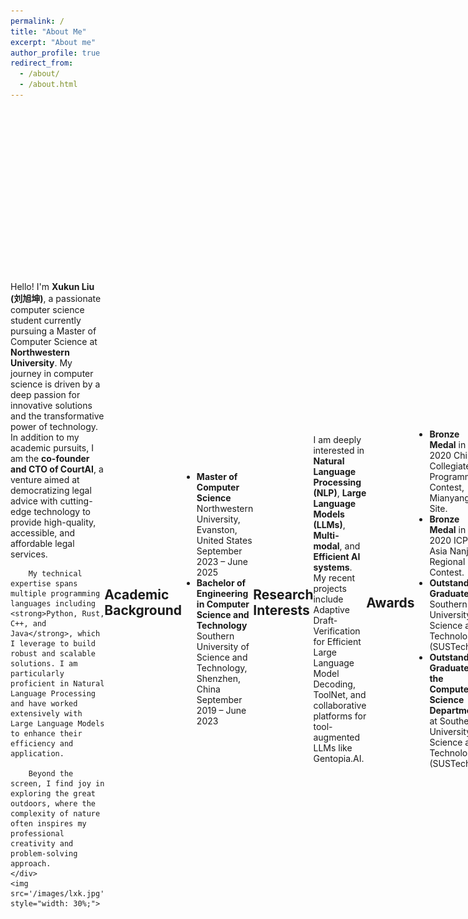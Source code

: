 ```yaml
---
permalink: /
title: "About Me"
excerpt: "About me"
author_profile: true
redirect_from: 
  - /about/
  - /about.html
---
```


<div style="display: flex; align-items: center; justify-content: space-between;">
    <div style="width: 70%;">
        Hello! I'm <strong>Xukun Liu (刘旭坤)</strong>, a passionate computer science student currently pursuing a Master of Computer Science at <strong>Northwestern University</strong>. My journey in computer science is driven by a deep passion for innovative solutions and the transformative power of technology. In addition to my academic pursuits, I am the <strong>co-founder and CTO of CourtAI</strong>, a venture aimed at democratizing legal advice with cutting-edge technology to provide high-quality, accessible, and affordable legal services. 

        My technical expertise spans multiple programming languages including <strong>Python, Rust, C++, and Java</strong>, which I leverage to build robust and scalable solutions. I am particularly proficient in Natural Language Processing and have worked extensively with Large Language Models to enhance their efficiency and application. 

        Beyond the screen, I find joy in exploring the great outdoors, where the complexity of nature often inspires my professional creativity and problem-solving approach.
    </div>
    <img src='/images/lxk.jpg' style="width: 30%;">
</div>



## Academic Background
- **Master of Computer Science**  
  Northwestern University, Evanston, United States  
  September 2023 – June 2025
- **Bachelor of Engineering in Computer Science and Technology**  
  Southern University of Science and Technology, Shenzhen, China  
  September 2019 – June 2023

## Research Interests
I am deeply interested in **Natural Language Processing (NLP)**, **Large Language Models (LLMs)**, **Multi-modal**, and **Efficient AI systems**. My recent projects include Adaptive Draft-Verification for Efficient Large Language Model Decoding, ToolNet, and collaborative platforms for tool-augmented LLMs like Gentopia.AI.

## Awards
- **Bronze Medal** in 2020 China Collegiate Programming Contest, Mianyang Site.
- **Bronze Medal** in the 2020 ICPC Asia Nanjing Regional Contest.
- **Outstanding Graduate** of Southern University of Science and Technology (SUSTech).
- **Outstanding Graduate of the Computer Science Department** at Southern University of Science and Technology (SUSTech).


## News and Updates
- **🚀 July 2024**: We launched *ADED*, an innovative framework designed to significantly enhance the decoding speed and efficiency of large language models. See our website [here](https://sites.google.com/view/aded-page/home)!
- **🚀 July 2024**: Our paper *LawLLM* is accepted at the 33rd ACM International Conference on Information and Knowledge Management (CIKM 2024) . See you in Boise!🌎
- **👉 October 2023**: The companion paper of *Gentopia* was accepted by #EMNLP 23. See you in Singapore! 🦙🌎
- **🎓 June 2023**: Started my Master's program at Northwestern University.
- **🏅 June 2023**: Awarded Outstanding Graduate of Southern University of Science and Technology (SUSTech).
- **🏅 June 2023**: Recognized as the Outstanding Graduate of the Computer Science Department at Southern University of Science and Technology (SUSTech).
- **🔧 June 2022 - July 2022**: Interned as a Software Development Engineer at Huawei Technology, where I worked on designing neural networks for beam information recovery.

Feel free to connect with me through my GitHub: [liuxukun2000](https://github.com/liuxukun2000)

<script type="text/javascript" id="clustrmaps" src="//clustrmaps.com/map_v2.js?d=VHcp5QgDECUlVEmORVOjneijpMUS_BK3FsNM5Tmsg1k&cl=ffffff&w=a"></script>